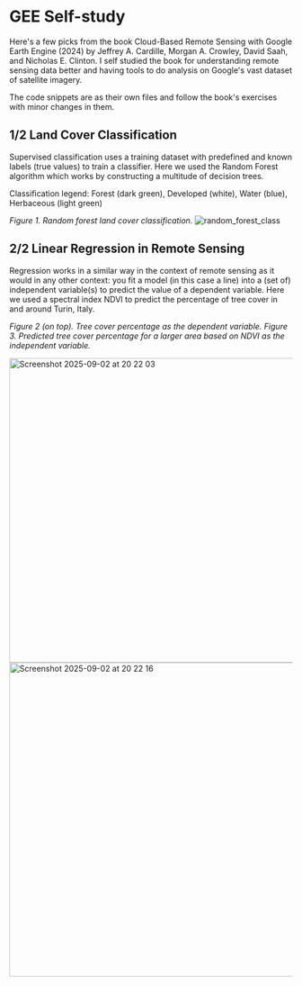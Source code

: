 # GEE Self-study
Here's a few picks from the book Cloud-Based Remote Sensing with Google Earth Engine (2024) by Jeffrey A. Cardille, Morgan A. Crowley, David Saah, and Nicholas E. Clinton. I self studied the book for understanding remote sensing data better and having tools to do analysis on Google's vast dataset of satellite imagery.

The code snippets are as their own files and follow the book's exercises with minor changes in them.

## 1/2 Land Cover Classification
Supervised classification uses a training dataset with predefined and known labels (true values) to train a classifier. Here we used the Random Forest algorithm which works by constructing a multitude of decision trees.

Classification legend: Forest (dark green), Developed (white), Water (blue), Herbaceous (light green)

_Figure 1. Random forest land cover classification._
![random_forest_class](https://github.com/user-attachments/assets/12600629-62f0-4a8c-b1e1-25201e9e35a6)

## 2/2 Linear Regression in Remote Sensing
Regression works in a similar way in the context of remote sensing as it would in any other context: you fit a model (in this case a line) into a (set of) independent variable(s) to predict the value of a dependent variable. Here we used a spectral index NDVI to predict the percentage of tree cover in and around Turin, Italy.

_Figure 2 (on top). Tree cover percentage as the dependent variable. Figure 3. Predicted tree cover percentage for a larger area based on NDVI as the independent variable._

<img width="736" height="541" alt="Screenshot 2025-09-02 at 20 22 03" src="https://github.com/user-attachments/assets/cffb5b65-f466-4e98-921e-231f69776a9a" />

<img width="704" height="558" alt="Screenshot 2025-09-02 at 20 22 16" src="https://github.com/user-attachments/assets/1e2e8e1c-eed7-48ac-a2ab-908a03e97f7a" />
